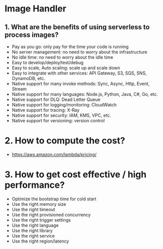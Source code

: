 # Image Handler

## 1. What are the benefits of using serverless to process images?
- Pay as you go: only pay for the time your code is running
- No server management: no need to worry about the infrastructure
- No idle time: no need to worry about the idle time
- Easy to develop/deploy/test/debug
- Easy to scale, Auto scaling: scale up and scale down
- Easy to integrate with other services: API Gateway, S3, SQS, SNS, DynamoDB, etc.
- Native support for many invoke methods: Sync, Async, Http, Event, Stream
- Native support for many languages: Node.js, Python, Java, C#, Go, etc.
- Native support for DLQ: Dead Letter Queue
- Native support for logging/monitoring: CloudWatch
- Native support for tracing: X-Ray
- Native support for security: IAM, KMS, VPC, etc.
- Native support for versioning: version control

# 2. How to compute the cost?
- https://aws.amazon.com/lambda/pricing/

# 3. How to get cost effective / high performance?
- Optimize the bootstrap time for cold start
- Use the right memory size
- Use the right timeout
- Use the right provisioned concurrency
- Use the right trigger settings
- Use the right language
- Use the right library
- Use the right service
- Use the right region/latency
